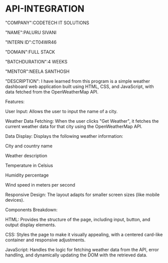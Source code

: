 # API-INTEGRATION
"COMPANY":CODETECH IT SOLUTIONS

"NAME":PALURU SIVANI

"INTERN ID":CT04WR46

"DOMAIN":FULL STACK

"BATCHDURATION":4 WEEKS

"MENTOR":NEELA SANTHOSH

"DESCRIPTION": I have learned from this program is a simple weather dashboard web application built using HTML, CSS, and JavaScript, with data fetched from the OpenWeatherMap API.

Features:

User Input: Allows the user to input the name of a city.

Weather Data Fetching: When the user clicks "Get Weather", it fetches the current weather data for that city using the OpenWeatherMap API.

Data Display: Displays the following weather information:

City and country name

Weather description

Temperature in Celsius

Humidity percentage

Wind speed in meters per second


Responsive Design: The layout adapts for smaller screen sizes (like mobile devices).


Components Breakdown:

HTML: Provides the structure of the page, including input, button, and output display elements.

CSS: Styles the page to make it visually appealing, with a centered card-like container and responsive adjustments.

JavaScript: Handles the logic for fetching weather data from the API, error handling, and dynamically updating the DOM with the retrieved data.
